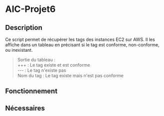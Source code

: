 # AIC-Projet6

## Description
Ce script permet de récupérer les tags des instances EC2 sur AWS. Il les affiche dans un tableau en précisant si le tag est conforme, non-conforme, ou inexistant.

>Sortie du tableau :  
>+++ : Le tag existe et est conforme  
>--- : Le tag n'existe pas  
>Nom du tag : Le tag existe mais n'est pas conforme  

## Fonctionnement

## Nécessaires
